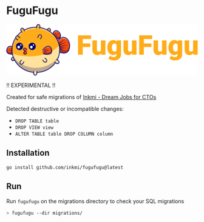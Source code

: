 
# FuguFugu

![FuguFugu](https://github.com/inkmi/fugufugu/blob/main/Logo.png?raw=true)

!! EXPERIMENTAL !!

Created for safe migrations of [Inkmi - Dream Jobs for CTOs](https://www.inkmi.com)

Detected destructive or incompatible changes:
* `DROP TABLE table`
* `DROP VIEW view`
* `ALTER TABLE table DROP COLUMN column`

## Installation

```bash
go install github.com/inkmi/fugufugu@latest
```

## Run

Run `fugufugu` on the migrations directory to check your SQL migrations

```bash
> fugufugu --dir migrations/
```

